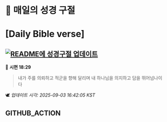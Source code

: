 # 🙏 매일의 성경 구절
# [Daily Bible verse]
## [![README에 성경구절 업데이트](https://github.com/DONGSUKA/first_test/actions/workflows/update-readme-bible.yml/badge.svg)](https://github.com/DONGSUKA/first_test/actions/workflows/update-readme-bible.yml)
<!-- START_BIBLE_VERSE -->
📖 **시편 18:29**
> 내가 주를 의뢰하고 적군을 향해 달리며 내 하나님을 의지하고 담을 뛰어넘나이다

🕊️ _업데이트 시각: 2025-09-03 16:42:05 KST_
  <!-- END_BIBLE_VERSE -->
## GITHUB_ACTION
